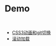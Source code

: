 # Demo
 
* [CSS3动画和git切换](https://do-doing.github.io/practice/gifSwitch/demo.html)
* [滚动加载](https://do-doing.github.io/practice/scrollLoad/index.html)
